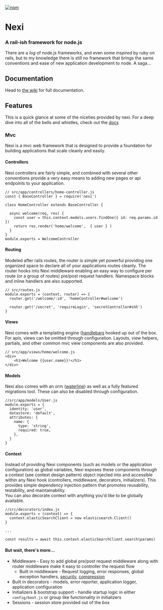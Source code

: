 [![npm](https://img.shields.io/npm/v/react-helper.svg)](https://www.npmjs.com/package/nexi)

# Nexi
### A rail-ish framework for node.js

There are a *log* of node.js frameworks, and even some _inspired_ by ruby on rails, but to my knowledge there is still no
framework that brings the same conventions and ease of new application development to node.  A saga...

## Documentation

Head to [the wiki](https://github.com/tswayne/nexi/wiki) for full documentation.

## Features

This is a quick glance at some of the niceties provided by nexi.  For a deep dive into all of the bells and whistles, check out the [docs](https://github.com/tswayne/nexi/wiki)


### Mvc
Nexi is a mvc web framework that is designed to provide a foundation for building applications that scale cleanly and easily.


#### Controllers
Nexi controllers are fairly simple, and combined with several other conventions provide a very easy means to adding new pages or api endpoints to your application.
```
// src/app/controllers/home-controller.js
const { BaseController } = require('nexi')

class HomeController extends BaseController {

  async welcome(req, res) {
    const user = this.context.models.users.findOne({ id: req.params.id })
    return res.render('home/welcome',  { user } )
  }
}
module.exports = WelcomeController
```

#### Routing
Modeled after rails routes, the router is simple yet powerful providing one organized space to declare all of your applications routes cleanly.  The router hooks into
Nexi middleware enabling an easy way to configure per route (or a group of routes) pre/post request handlers.  Namespace blocks and inline handlers are also supported.  
```
// src/routes.js
module.exports = (context, router) => {
  router.get('/welcome/:id', 'homeController#welcome')

  router.get('/secret', 'requireLogin', 'secretController#shh')
}

```

#### Views
Nexi comes with a templating engine ([handlebars](https://github.com/handlebars-lang/handlebars.js) hooked up out of the box.  For apis, views can be omitted through configuration. Layouts, view helpers, partials, and other common mvc view components are also provided.  
```
// src/app/views/home/welcome.js
<div>
    <h1>Welcome {{user.name}}!</h1>
</div>
```

#### Models
Nexi also comes with an orm ([waterline](https://github.com/balderdashy/waterline)) as well as a fully featured migrations tool. These can also be disabled through configuration. 
```
//src/app/models/User.js
module.exports = {
  identity: 'user',
  datastore: 'default',
  attributes: {
    name: {
      type: 'string',
      required: true,
    },
  }
}
```

#### Context
Instead of providing Nexi components (such as models or the application configuration) as global variables, Nexi exposes these components through a context (see context design pattern) object injected into and accessible within any Nexi hook (controllers, middleware, decorators, initializers).  This provides simple dependency injection pattern that promotes reusability, testability, and maintainability.   
You can also decorate context with anything you'd like to be globally available.  
```
//src/decorators/index.js
module.exports = (context) => {
  context.elasticSearchClient = new elasticsearch.Client()
}

...

const results = await this.context.elasticSearchClient.search(params)
```

#### But wait, there's more...

* Middleware - Easy to add global pre/post request middleware along with router middleware make it easy to controller the request flow
  * Built in middleware - Request logging, error responses, global exception handlers, [security](https://github.com/helmetjs/helmet), [compression](https://github.com/expressjs/compression)
* Built in decorators - models, error reporter, application logger, application configuration
* Initializers & bootstrap support - handle startup logic in either `config/boot.js` or group like functionality in initializers
* Sessions - session store provided out of the box



